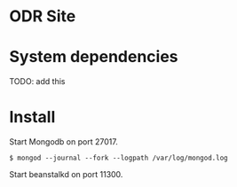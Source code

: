 # ODR Site

# System dependencies

TODO: add this

# Install

Start Mongodb on port 27017.

    $ mongod --journal --fork --logpath /var/log/mongod.log

Start beanstalkd on port 11300.
